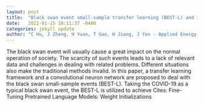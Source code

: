 ```yaml
---
layout: post
title:  "Black swan event small-sample transfer learning (BEST-L) and its case study on electrical power prediction in COVID-19"
date:   2022-01-15 10:11:37 -0400
categories: jekyll update
author: "C Hu, J Zhang, H Yuan, T Gao, H Jiang, J Yan - Applied Energy, 2022"
---
```

The black swan event will usually cause a great impact on the normal operation of society. The scarcity of such events leads to a lack of relevant data and challenges in dealing with related problems. Different situations also make the traditional methods invalid. In this paper, a transfer learning framework and a convolutional neuron network are proposed to deal with the black swan small-sample events (BEST-L). Taking the COVID-19 as a typical black swan event, the BEST-L is utilized to achieve Cites: Fine-Tuning Pretrained Language Models: Weight Initializations